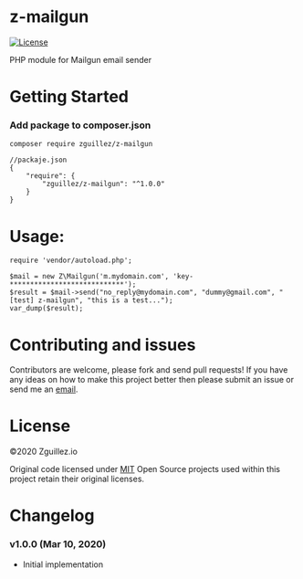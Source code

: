 # z-mailgun

[![License](http://img.shields.io/:license-mit-blue.svg)](http://doge.mit-license.org)

PHP module for Mailgun email sender

# Getting Started

### Add package to composer.json

`composer require zguillez/z-mailgun`

	//packaje.json
	{
        "require": {
            "zguillez/z-mailgun": "^1.0.0"
        }
    }

# Usage:

	require 'vendor/autoload.php';
	
	$mail = new Z\Mailgun('m.mydomain.com', 'key-****************************');
    $result = $mail->send("no_reply@mydomain.com", "dummy@gmail.com", "[test] z-mailgun", "this is a test...");
    var_dump($result);


# Contributing and issues

Contributors are welcome, please fork and send pull requests! If you have any ideas on how to make this project better then please submit an issue or send me an [email](mailto:mail@zguillez.io).

# License

©2020 Zguillez.io

Original code licensed under [MIT](https://en.wikipedia.org/wiki/MIT_License) Open Source projects used within this project retain their original licenses.

# Changelog

### v1.0.0 (Mar 10, 2020) 

* Initial implementation